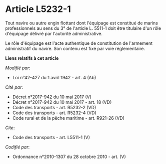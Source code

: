 # Article L5232-1

Tout navire ou autre engin flottant dont l'équipage est constitué de marins professionnels au sens du 3° de l'article L.
5511-1 doit être titulaire d'un rôle d'équipage délivré par l'autorité administrative. 

Le rôle d'équipage est l'acte authentique de constitution de l'armement administratif du navire. Son contenu est fixé par
voie réglementaire.

**Liens relatifs à cet article**

_Modifié par_:

  - Loi n°42-427 du 1 avril 1942 - art. 4 (Ab)

_Cité par_:

  - Décret n°2017-942 du 10 mai 2017 (V)
  - Décret n°2017-942 du 10 mai 2017 - art. 18 (VD)
  - Code des transports - art. R5232-2 (VD)
  - Code des transports - art. R5232-4 (VD)
  - Code rural et de la pêche maritime - art. R921-26 (VD)

_Cite_:

  - Code des transports - art. L5511-1 (V)

_Codifié par_:

  - Ordonnance n°2010-1307 du 28 octobre 2010 - art. (V)
